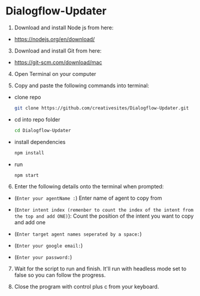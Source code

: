 # Dialogflow-Updater

1. Download and install Node js from here: 
* https://nodejs.org/en/download/

3. Download and install Git from here: 
* https://git-scm.com/download/mac

4. Open Terminal on your computer

5. Copy and paste the following commands into terminal:

* clone repo
  ```sh
  git clone https://github.com/creativesites/Dialogflow-Updater.git
  ```

* cd into repo folder
  ```sh
  cd Dialogflow-Updater
  ```


* install dependencies
  ```sh
  npm install
  ```

* run 
  ```sh
  npm start
  ```


6. Enter the following details onto the terminal when prompted:

- (`Enter your agentName :`)    Enter name of agent to copy from


- (`Enter intent index (remenber to count the index of the intent from the top and add ONE)`):   Count the position of the intent you want to copy and add one

- (`Enter target agent names seperated by a space:`)

- (`Enter your google email:`)

- (`Enter your password:`)


7. Wait for the script to run and finish. It'll run with headless mode set to false so you can follow the progress.

8. Close the program with control plus c from your keyboard. 


